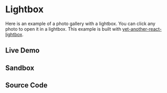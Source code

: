 # Lightbox

Here is an example of a photo gallery with a lightbox. You can click any photo
to open it in a lightbox. This example is built with
[yet-another-react-lightbox](https://yet-another-react-lightbox.com/).

## Live Demo

<LightboxExample />

## Sandbox

<StackBlitzLink href="github/igordanchenko/react-photo-album/tree/next/examples/lightbox" file="src/App.tsx" title="react-photo-album-lightbox" description="react-photo-album with lightbox" />

## Source Code

<GitHubLink suffix="lightbox" />
